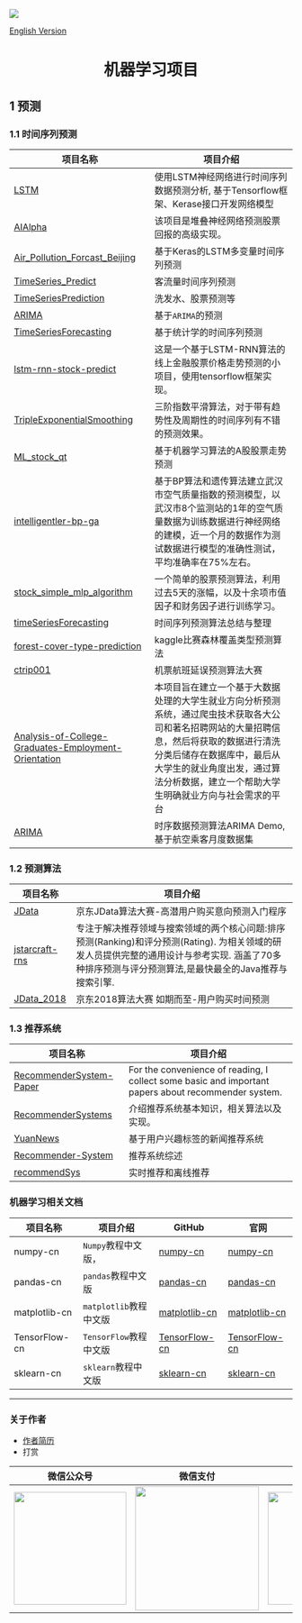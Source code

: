 [![](https://cdn.jsdelivr.net/gh/crazyjums/crazyjums.github.io@master/images/top.jpg)](https://jums.club)   

[English Version](https://github.com/crazyjums/awesome-ml-summary/blob/master/README.en.MD)   
# <center>机器学习项目</center>
## 1 预测
### 1.1 时间序列预测

|     项目名称          |             项目介绍                |
| -------------------- | ----------------------------------- |
| [LSTM](https://github.com/crazyjums/LSTM)| 使用LSTM神经网络进行时间序列数据预测分析, 基于Tensorflow框架、Kerase接口开发网络模型 |
|[AIAlpha](https://github.com/VivekPa/AIAlpha)|该项目是堆叠神经网络预测股票回报的高级实现。 |
|[Air_Pollution_Forcast_Beijing](https://github.com/634671436/Air_Pollution_Forcast_Beijing)|基于Keras的LSTM多变量时间序列预测|
|[TimeSeries_Predict](https://github.com/jeurtr/TimeSeries_Predict)|客流量时间序列预测|、
|[TimeSeriesPrediction](https://github.com/wikke/TimeSeriesPrediction)|洗发水、股票预测等|
|[ARIMA](https://github.com/huang027/ARIMA)|基于`ARIMA`的预测|
|[TimeSeriesForecasting](https://github.com/yangwohenmai/TimeSeriesForecasting)|基于统计学的时间序列预测|
|[lstm-rnn-stock-predict](https://github.com/Clearfk/lstm-rnn-stock-predict)|这是一个基于LSTM-RNN算法的线上金融股票价格走势预测的小项目，使用tensorflow框架实现。|
|[TripleExponentialSmoothing](https://github.com/coder17173/TripleExponentialSmoothing)|三阶指数平滑算法，对于带有趋势性及周期性的时间序列有不错的预测效果。|
|[ML_stock_qt](https://github.com/mufeiandroid/ML_stock_qt)|基于机器学习算法的A股股票走势预测|
|[intelligentler-bp-ga](https://github.com/ZhouM1118/intelligentler-bp-ga)|基于BP算法和遗传算法建立武汉市空气质量指数的预测模型，以武汉市8个监测站的1年的空气质量数据为训练数据进行神经网络的建模，近一个月的数据作为测试数据进行模型的准确性测试，平均准确率在75%左右。|
|[stock_simple_mlp_algorithm](https://github.com/xiaoluchaotian/stock_simple_mlp_algorithm)|一个简单的股票预测算法，利用过去5天的涨幅，以及十余项市值因子和财务因子进行训练学习。|
|[timeSeriesForecasting](https://github.com/maxiaozte/timeSeriesForecasting)|时间序列预测算法总结与整理|
|[forest-cover-type-prediction](https://github.com/tudoulei/forest-cover-type-prediction)|kaggle比赛森林覆盖类型预测算法|
|[ctrip001](https://github.com/hangtongluo/ctrip001)|机票航班延误预测算法大赛|
|[Analysis-of-College-Graduates-Employment-Orientation](https://github.com/andinsbing/Analysis-of-College-Graduates-Employment-Orientation)|本项目旨在建立一个基于大数据处理的大学生就业方向分析预测系统，通过爬虫技术获取各大公司和著名招聘网站的大量招聘信息，然后将获取的数据进行清洗分类后储存在数据库中，最后从大学生的就业角度出发，通过算法分析数据，建立一个帮助大学生明确就业方向与社会需求的平台|
|[ARIMA](https://github.com/nik-niming/ARIMA)|时序数据预测算法ARIMA Demo,基于航空乘客月度数据集|

### 1.2 预测算法

|     项目名称          |             项目介绍                |
| -------------------- | ----------------------------------- |
| [JData](https://github.com/xiaoming-qxm/JData)| 京东JData算法大赛-高潜用户购买意向预测入门程序 |
|[jstarcraft-rns](https://github.com/HongZhaoHua/jstarcraft-rns)|专注于解决推荐领域与搜索领域的两个核心问题:排序预测(Ranking)和评分预测(Rating). 为相关领域的研发人员提供完整的通用设计与参考实现. 涵盖了70多种排序预测与评分预测算法,是最快最全的Java推荐与搜索引擎.|
|[JData_2018](https://github.com/onion1003/JData_2018)|京东2018算法大赛 如期而至-用户购买时间预测|

### 1.3 推荐系统

|     项目名称          |             项目介绍                |
| -------------------- | ----------------------------------- |
| [RecommenderSystem-Paper](https://github.com/crazyjums/RecommenderSystem-Paper)| For the convenience of reading, I collect some basic and important papers about recommender system. |
|[RecommenderSystems](https://github.com/apachecn/RecommenderSystems)|介绍推荐系统基本知识，相关算法以及实现。|
|[YuanNews](https://github.com/LABELNET/YuanNews)|基于用户兴趣标签的新闻推荐系统|
|[Recommender-System](https://github.com/zhaozhiyong19890102/Recommender-System)|推荐系统综述|
|[recommendSys](https://github.com/jasonTangxd/recommendSys)|实时推荐和离线推荐|



### 机器学习相关文档

|     项目名称          |             项目介绍                |   GitHub  |  官网  |
| -------------------- | ----------------------------------- |------------|----------|
| numpy-cn| `Numpy`教程中文版， |[numpy-cn](https://github.com/teadocs/numpy-cn)|[numpy-cn](https://www.numpy.org.cn/)|
|pandas-cn|`pandas`教程中文版|[pandas-cn](https://github.com/teadocs/pandas-cn)|[pandas-cn](https://www.pypandas.cn/)
|matplotlib-cn|`matplotlib`教程中文版|[matplotlib-cn](https://www.matplotlib.org.cn/)|[matplotlib-cn](https://www.matplotlib.org.cn/)|
|TensorFlow-cn|`TensorFlow`教程中文版|[TensorFlow-cn](https://github.com/xitu/tensorflow-docs)|[TensorFlow-cn](https://tensorflow.juejin.im/get_started/)|
|sklearn-cn|`sklearn`教程中文版|[sklearn-cn](https://github.com/apachecn/sklearn-doc-zh)|[sklearn-cn](https://sklearn.apachecn.org/)|

---
### 关于作者
- [作者简历](https://jums.club/about)   
- 打赏

|  微信公众号   | 微信支付  |  支付宝支付 |
|--------------|----------|-------------|  
| <img src="https://cdn.jsdelivr.net/gh/crazyjums/crazyjums.github.io@master/images/wechataccount.jpg" width="200px" height="200px"/>  | <img src="https://cdn.jsdelivr.net/gh/crazyjums/crazyjums.github.io@master/images/wechatpay.jpg" width="220px" height="220px"/> | <img src="https://cdn.jsdelivr.net/gh/crazyjums/crazyjums.github.io@master/images/alipay.jpg" width="200px" height="200px"/>|

